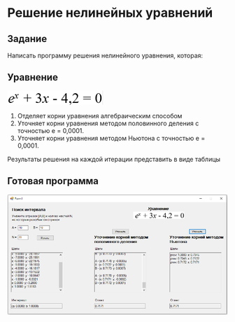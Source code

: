 # Решение нелинейных уравнений

## Задание
Написать программу решения нелинейного уравнения, которая:

## Уравнение
![](./doc/Task.png)

1.	Отделяет корни уравнения алгебраическим способом
2.	Уточняет корни уравнения методом половинного деления с точноcтью e = 0,0001.
3.	Уточняет корни уравнения методом Ньютона с точноcтью e = 0,0001.  

Результаты решения на каждой итерации представить в виде таблицы

## Готовая программа
![](./doc/Result.png)